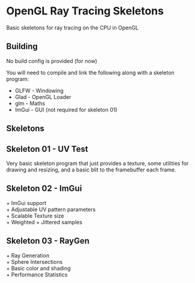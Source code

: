 # OpenGL Ray Tracing Skeletons

Basic skeletons for ray tracing on the CPU in OpenGL

## Building

No build config is provided (for now)

You will need to compile and link the following along with a skeleton program:
- GLFW - Windowing
- Glad - OpenGL Loader
- glm - Maths
- ImGui - GUI (not required for skeleton 01)

## Skeletons

## Skeleton 01 - UV Test

Very basic skeleton program that just provides a texture, some utilities for drawing and resizing, and a basic blit to the framebuffer each frame.

## Skeleton 02 - ImGui

\+ ImGui support\
\+ Adjustable UV pattern parameters\
\+ Scalable Texture size\
\+ Weighted + Jittered samples

## Skeleton 03 - RayGen

\+ Ray Generation\
\+ Sphere Intersections\
\+ Basic color and shading\
\+ Performance Statistics
